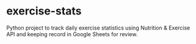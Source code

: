 # exercise-stats
Python project to track daily exercise statistics using Nutrition &amp; Exercise API and keeping record in Google Sheets for review. 
